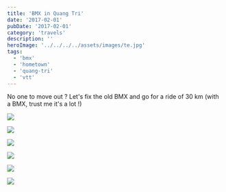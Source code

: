 ```yaml
---
title: 'BMX in Quang Tri'
date: '2017-02-01'
pubDate: '2017-02-01'
category: 'travels'
description: ''
heroImage: '../../../../assets/images/te.jpg'
tags:
  - 'bmx'
  - 'hometown'
  - 'quang-tri'
  - 'vtt'
---
```


No one to move out ? Let's fix the old BMX and go for a ride of 30 km (with a BMX, trust me it's a lot !)

[![](http://malparty.fr/wp-content/uploads/2017/02/wp-image-636939965jpg.jpg)](http://malparty.fr/wp-content/uploads/2017/02/wp-image-636939965jpg.jpg)

[![](http://malparty.fr/wp-content/uploads/2017/02/wp-image-1533767992jpg.jpg)](http://malparty.fr/wp-content/uploads/2017/02/wp-image-1533767992jpg.jpg)

[![](http://malparty.fr/wp-content/uploads/2017/02/wp-image-641782995jpg.jpg)](http://malparty.fr/wp-content/uploads/2017/02/wp-image-641782995jpg.jpg)

[![](http://malparty.fr/wp-content/uploads/2017/02/wp-image-1474202862jpg.jpg)](http://malparty.fr/wp-content/uploads/2017/02/wp-image-1474202862jpg.jpg)

[![](http://malparty.fr/wp-content/uploads/2017/02/wp-image-1504103463jpg.jpg)](http://malparty.fr/wp-content/uploads/2017/02/wp-image-1504103463jpg.jpg)

[![](http://malparty.fr/wp-content/uploads/2017/02/wp-image-391233043jpg.jpg)](http://malparty.fr/wp-content/uploads/2017/02/wp-image-391233043jpg.jpg)
